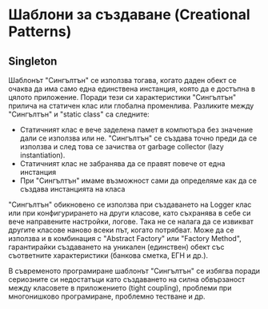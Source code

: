 ﻿# Шаблони за създаване (Creational Patterns)

## Singleton

Шаблонът "Сингълтън" се използва тогава, когато даден обект се очаква да има само една единствена инстанция, 
която да е достъпна в цялото приложение. Поради тези си характеристики "Сингълтън" прилича на статичен клас
или глобална променлива. Разликите между "Сингълтън" и "static class" са следните:
* Статичният клас е вече заделена памет в компютъра без значение дали се използва или не. "Сингълтън" се създава 
точно преди да се използва и след това се зачиства от garbage collector (lazy instantiation).
* Статичният клас не забранява да се правят повече от една инстанция
* При "Сингълтън" имаме възможност сами да определяме как да се създава инстанцията на класа

"Сингълтън" обикновено се използва при създаването на Logger клас или при конфигурирането на други класове, като
съхранява в себе си вече направените настройки, логове. Така не се налага да се извикват другите класове наново
всеки път, когато потрябват. Може да се използва и в комбинация с "Abstract Factory" или "Factory Method", гарантирайки
създаването на уникален (единствен) обект със съответните характеристики (банкова сметка, ЕГН и др.). 

В съвременото програмиране шаблонът "Сингълтън" се избягва поради сериозните си недостатъци като създаването на силна обвързаност
между класовете в приложението (tight coupling), проблеми при многонишково програмиране, проблемно тестване и др.
